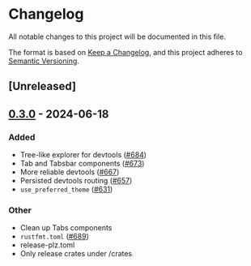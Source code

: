 # Changelog
All notable changes to this project will be documented in this file.

The format is based on [Keep a Changelog](https://keepachangelog.com/en/1.0.0/),
and this project adheres to [Semantic Versioning](https://semver.org/spec/v2.0.0.html).

## [Unreleased]

## [0.3.0](https://github.com/marc2332/freya/compare/freya-devtools-v0.2.1...freya-devtools-v0.3.0) - 2024-06-18

### Added
- Tree-like explorer for devtools ([#684](https://github.com/marc2332/freya/pull/684))
- Tab and Tabsbar components ([#673](https://github.com/marc2332/freya/pull/673))
- More reliable devtools ([#667](https://github.com/marc2332/freya/pull/667))
- Persisted devtools routing ([#657](https://github.com/marc2332/freya/pull/657))
- `use_preferred_theme` ([#631](https://github.com/marc2332/freya/pull/631))

### Other
- Clean up Tabs components
- `rustfmt.toml` ([#689](https://github.com/marc2332/freya/pull/689))
- release-plz.toml
- Only release crates under /crates
